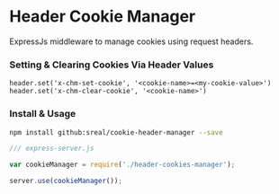 # Header Cookie Manager


ExpressJs middleware to manage cookies using request headers.



### Setting & Clearing Cookies Via Header Values

```
header.set('x-chm-set-cookie', '<cookie-name>=<my-cookie-value>')
header.set('x-chm-clear-cookie', '<cookie-name>')
```


### Install & Usage

``` sh
npm install github:sreal/cookie-header-manager --save
```


``` javascript
/// express-server.js

var cookieManager = require('./header-cookies-manager');

server.use(cookieManager());

```

